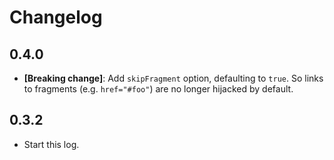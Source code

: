# Changelog

## 0.4.0

- **[Breaking change]**: Add `skipFragment` option, defaulting to `true`.
  So links to fragments (e.g. `href="#foo"`) are no longer hijacked by default.

## 0.3.2

- Start this log.
